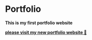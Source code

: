# Portfolio
**This is my first portfolio website**

**[please visit my new portfolio website 🔗](https://arwazkhan.me/)**
